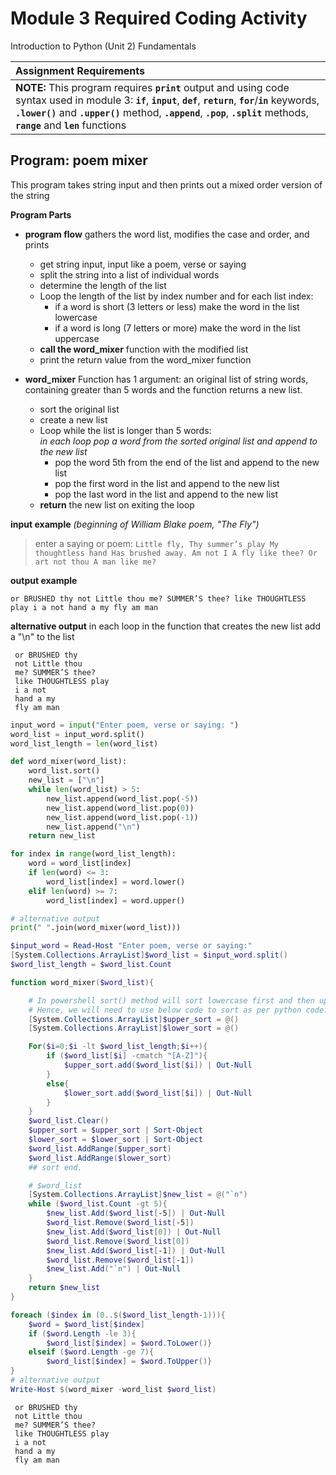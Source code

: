 #  Module 3 Required Coding Activity  
Introduction to Python (Unit 2) Fundamentals  

|  Assignment Requirements |  
|:-------------------------------|  
| **NOTE:** This program requires **`print`** output and using code syntax used in module 3: **`if`**, **`input`**, **`def`**, **`return`**, **`for`**/**`in`** keywords, **`.lower()`** and **`.upper()`** method, **`.append`**, **`.pop`**, **`.split`** methods, **`range`** and **`len`** functions  |  

## Program: poem mixer  
This program takes string input and then prints out a mixed order version of the string    

**Program Parts**  
- **program flow** gathers the word list, modifies the case and order, and prints      
  - get string input, input like a poem, verse or saying
  - split the string into a list of individual words  
  - determine the length of the list
  - Loop the length of the list by index number and for each list index:  
    - if a word is short (3 letters or less) make the word in the list lowercase
    - if a word is long (7 letters or more) make the word in the list uppercase   
  - **call the word_mixer** function with the modified list  
  - print the return value from the word_mixer function  

- **word_mixer** Function has 1 argument: an original list of string words, containing greater than 5 words and the function returns a new list.   
  - sort the original list  
  - create a new list  
  - Loop while the list is longer than 5 words:  
    *in each loop pop a word from the sorted original list and append to the new list*  
    - pop the word 5th from the end of the list and append to the new list  
    - pop the first word in the list and append to the new list  
    - pop the last word in the list and append to the new list  
  - **return** the new list on exiting the loop

**input example**  *(beginning of William Blake poem, "The Fly")*

 >enter a saying or poem: `Little fly, Thy summer’s play My thoughtless hand Has brushed away. Am not I A fly like thee? Or art not thou A man like me?`  


**output example**   
```
or BRUSHED thy not Little thou me? SUMMER’S thee? like THOUGHTLESS play i a not hand a my fly am man
```


**alternative output** in each loop in the function that creates the new list add a "\\n" to the list   
```
 or BRUSHED thy
 not Little thou
 me? SUMMER’S thee?
 like THOUGHTLESS play
 i a not
 hand a my
 fly am man
```

``` python
input_word = input("Enter poem, verse or saying: ")
word_list = input_word.split()
word_list_length = len(word_list)

def word_mixer(word_list):
    word_list.sort()
    new_list = ["\n"]
    while len(word_list) > 5:
        new_list.append(word_list.pop(-5))
        new_list.append(word_list.pop(0))
        new_list.append(word_list.pop(-1))
        new_list.append("\n")
    return new_list

for index in range(word_list_length):
    word = word_list[index]
    if len(word) <= 3:
        word_list[index] = word.lower()
    elif len(word) >= 7:
        word_list[index] = word.upper()

# alternative output
print(" ".join(word_mixer(word_list)))
```
``` powershell
$input_word = Read-Host "Enter poem, verse or saying:"
[System.Collections.ArrayList]$word_list = $input_word.split()
$word_list_length = $word_list.Count

function word_mixer($word_list){

    # In powershell sort() method will sort lowercase first and then upper case
    # Hence, we will need to use below code to sort as per python code.
    [System.Collections.ArrayList]$upper_sort = @()
    [System.Collections.ArrayList]$lower_sort = @()

    For($i=0;$i -lt $word_list_length;$i++){
        if ($word_list[$i] -cmatch "[A-Z]"){
            $upper_sort.add($word_list[$i]) | Out-Null
        }
        else{
            $lower_sort.add($word_list[$i]) | Out-Null
        }
    }
    $word_list.Clear()
    $upper_sort = $upper_sort | Sort-Object
    $lower_sort = $lower_sort | Sort-Object
    $word_list.AddRange($upper_sort)
    $word_list.AddRange($lower_sort)
    ## sort end.

    # $word_list
    [System.Collections.ArrayList]$new_list = @("`n")
    while ($word_list.Count -gt 5){
        $new_list.Add($word_list[-5]) | Out-Null
        $word_list.Remove($word_list[-5])
        $new_list.Add($word_list[0]) | Out-Null
        $word_list.Remove($word_list[0])
        $new_list.Add($word_list[-1]) | Out-Null
        $word_list.Remove($word_list[-1])
        $new_list.Add("`n") | Out-Null
    }
    return $new_list
}

foreach ($index in (0..$($word_list_length-1))){
    $word = $word_list[$index]
    if ($word.Length -le 3){
        $word_list[$index] = $word.ToLower()}
    elseif ($word.Length -ge 7){
        $word_list[$index] = $word.ToUpper()}
}
# alternative output
Write-Host $(word_mixer -word_list $word_list)
```
```
 or BRUSHED thy
 not Little thou
 me? SUMMER’S thee?
 like THOUGHTLESS play
 i a not
 hand a my
 fly am man
```
